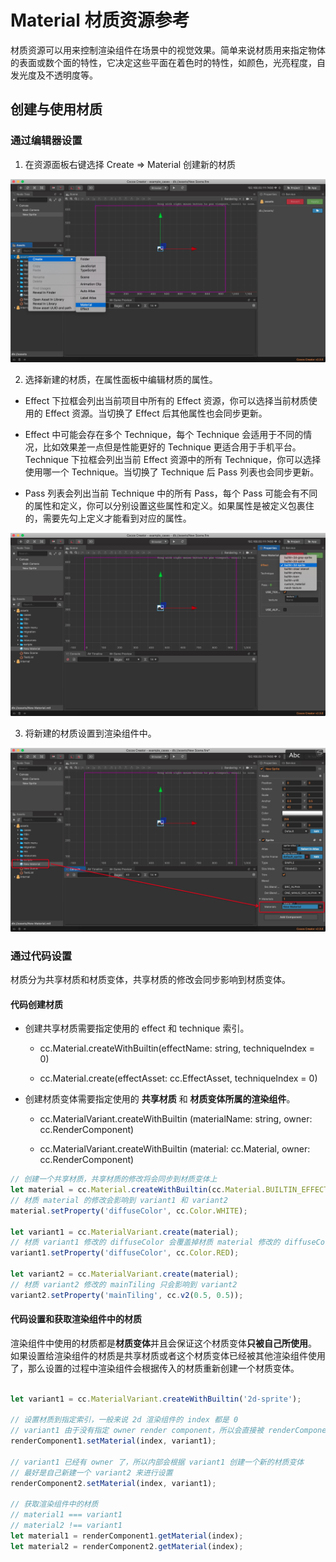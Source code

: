 # Material 材质资源参考

材质资源可以用来控制渲染组件在场景中的视觉效果。简单来说材质用来指定物体的表面或数个面的特性，它决定这些平面在着色时的特性，如颜色，光亮程度，自发光度及不透明度等。


## 创建与使用材质

### 通过编辑器设置

1. 在资源面板右键选择 Create => Material 创建新的材质

![Create Material](./material/material-1.jpg)

2. 选择新建的材质，在属性面板中编辑材质的属性。

- Effect 下拉框会列出当前项目中所有的 Effect 资源，你可以选择当前材质使用的 Effect 资源。当切换了 Effect 后其他属性也会同步更新。

- Effect 中可能会存在多个 Technique，每个 Technique 会适用于不同的情况，比如效果差一点但是性能更好的 Technique 更适合用于手机平台。Technique 下拉框会列出当前 Effect 资源中的所有 Technique，你可以选择使用哪一个 Technique。当切换了 Technique 后 Pass 列表也会同步更新。

- Pass 列表会列出当前 Technique 中的所有 Pass，每个 Pass 可能会有不同的属性和定义，你可以分别设置这些属性和定义。如果属性是被定义包裹住的，需要先勾上定义才能看到对应的属性。

![Create Material](./material/material-2.jpg)

3. 将新建的材质设置到渲染组件中。

![Create Material](./material/material-3.jpg)

### 通过代码设置

材质分为共享材质和材质变体，共享材质的修改会同步影响到材质变体。

#### 代码创建材质

- 创建共享材质需要指定使用的 effect 和 technique 索引。
  - cc.Material.createWithBuiltin(effectName: string, techniqueIndex = 0)

  - cc.Material.create(effectAsset: cc.EffectAsset, techniqueIndex = 0)

- 创建材质变体需要指定使用的 **共享材质** 和 **材质变体所属的渲染组件**。
  - cc.MaterialVariant.createWithBuiltin (materialName: string, owner: cc.RenderComponent)
  
  - cc.MaterialVariant.createWithBuiltin (material: cc.Material, owner: cc.RenderComponent)

```js
// 创建一个共享材质，共享材质的修改将会同步到材质变体上
let material = cc.Material.createWithBuiltin(cc.Material.BUILTIN_EFFECT_NAME.UNLIT);
// 材质 material 的修改会影响到 variant1 和 variant2
material.setProperty('diffuseColor', cc.Color.WHITE);

let variant1 = cc.MaterialVariant.create(material);
// 材质 variant1 修改的 diffuseColor 会覆盖掉材质 material 修改的 diffuseColor
variant1.setProperty('diffuseColor', cc.Color.RED);

let variant2 = cc.MaterialVariant.create(material);
// 材质 variant2 修改的 mainTiling 只会影响到 variant2
variant2.setProperty('mainTiling', cc.v2(0.5, 0.5));
```

#### 代码设置和获取渲染组件中的材质

渲染组件中使用的材质都是**材质变体**并且会保证这个材质变体**只被自己所使用**。
如果设置给渲染组件的材质是共享材质或者这个材质变体已经被其他渲染组件使用了，那么设置的过程中渲染组件会根据传入的材质重新创建一个材质变体。

```js

let variant1 = cc.MaterialVariant.createWithBuiltin('2d-sprite');

// 设置材质到指定索引，一般来说 2d 渲染组件的 index 都是 0
// variant1 由于没有指定 owner render component，所以会直接被 renderComponent1 使用并且设置 owner 为 renderComponent1
renderComponent1.setMaterial(index, variant1);

// variant1 已经有 owner 了，所以内部会根据 variant1 创建一个新的材质变体
// 最好是自己新建一个 variant2 来进行设置
renderComponent2.setMaterial(index, variant1);

// 获取渲染组件中的材质
// material1 === variant1
// material2 !== variant1
let material1 = renderComponent1.getMaterial(index);
let material2 = renderComponent2.getMaterial(index);
```
